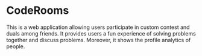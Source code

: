# CodeRooms
This is a web application allowing users participate in custom contest and duals among friends. It provides users a fun experience of solving problems together and discuss problems. Moreover, it shows the profile analytics of people.
